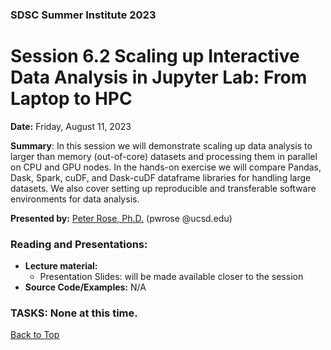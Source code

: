 ### SDSC Summer Institute 2023
# Session 6.2 Scaling up Interactive Data Analysis in Jupyter Lab: From Laptop to HPC

**Date:** Friday, August 11, 2023

**Summary**: In this session we will demonstrate scaling up data analysis to larger than memory (out-of-core) datasets and processing them in parallel on CPU and GPU nodes. In the hands-on exercise we will compare Pandas, Dask, Spark, cuDF, and Dask-cuDF dataframe libraries for handling large datasets. We also cover setting up reproducible and transferable software environments for data analysis.

**Presented by:** [Peter Rose, Ph.D.](https://www.sdsc.edu/research/researcher_spotlight/rose_peter.html) (pwrose @ucsd.edu)

### Reading and Presentations:
* **Lecture material:**
   * Presentation Slides: will be made available closer to the session
* **Source Code/Examples:** N/A

### TASKS: None at this time.

[Back to Top](#top)
